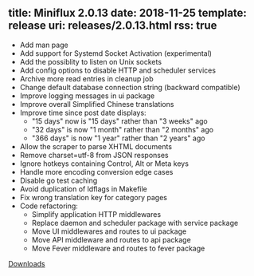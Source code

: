 title: Miniflux 2.0.13
date: 2018-11-25
template: release
uri: releases/2.0.13.html
rss: true
---
* Add man page
* Add support for Systemd Socket Activation (experimental)
* Add the possiblity to listen on Unix sockets
* Add config options to disable HTTP and scheduler services
* Archive more read entries in cleanup job
* Change default database connection string (backward compatible)
* Improve logging messages in ui package
* Improve overall Simplified Chinese translations
* Improve time since post date displays:
    - "15 days" now is "15 days" rather than "3 weeks" ago
    - "32 days" is now "1 month" rather than "2 months" ago
    - "366 days" is now "1 year" rather than "2 years" ago
* Allow the scraper to parse XHTML documents
* Remove charset=utf-8 from JSON responses
* Ignore hotkeys containing Control, Alt or Meta keys
* Handle more encoding conversion edge cases
* Disable go test caching
* Avoid duplication of ldflags in Makefile
* Fix wrong translation key for category pages
* Code refactoring:
    - Simplify application HTTP middlewares
    - Replace daemon and scheduler package with service package
    - Move UI middlewares and routes to ui package
    - Move API middleware and routes to api package
    - Move Fever middleware and routes to fever package

[Downloads](https://github.com/miniflux/v2/releases/tag/2.0.13)

